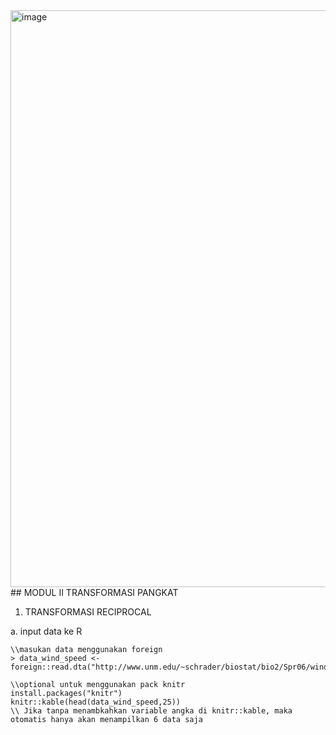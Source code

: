 
<img width="1455" height="923" alt="image" src="https://github.com/user-attachments/assets/e097d5cc-1961-48b1-acd4-7c65f8d11fae" />
## MODUL II TRANSFORMASI PANGKAT

1. TRANSFORMASI RECIPROCAL

a. input data ke R
```
\\masukan data menggunakan foreign
> data_wind_speed <- foreign::read.dta("http://www.unm.edu/~schrader/biostat/bio2/Spr06/windspeed.dta")

\\optional untuk menggunakan pack knitr
install.packages("knitr")
knitr::kable(head(data_wind_speed,25))
\\ Jika tanpa menambkahkan variable angka di knitr::kable, maka otomatis hanya akan menampilkan 6 data saja


```
